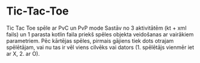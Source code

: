 # Tic-Tac-Toe
Tic Tac Toe spēle ar PvC un PvP mode
Sastāv no 3 aktivitātēm (kt + xml fails) un 1 parasta kotlin faila priekš spēles objekta veidošanas ar vairākiem parametriem. Pēc kārtējas spēles, pirmais gājiens tiek dots otrajam spēlētājam, vai nu tas ir vēl viens cilvēks vai dators (1. spēlētājs vienmēr iet ar X, 2. ar O).
